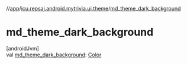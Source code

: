 //[app](../../index.md)/[icu.repsaj.android.mytrivia.ui.theme](index.md)/[md_theme_dark_background](md_theme_dark_background.md)

# md_theme_dark_background

[androidJvm]\
val [md_theme_dark_background](md_theme_dark_background.md): [Color](https://developer.android.com/reference/kotlin/androidx/compose/ui/graphics/Color.html)
